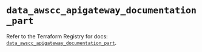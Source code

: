 # `data_awscc_apigateway_documentation_part`

Refer to the Terraform Registry for docs: [`data_awscc_apigateway_documentation_part`](https://registry.terraform.io/providers/hashicorp/awscc/0.70.0/docs/data-sources/apigateway_documentation_part).
